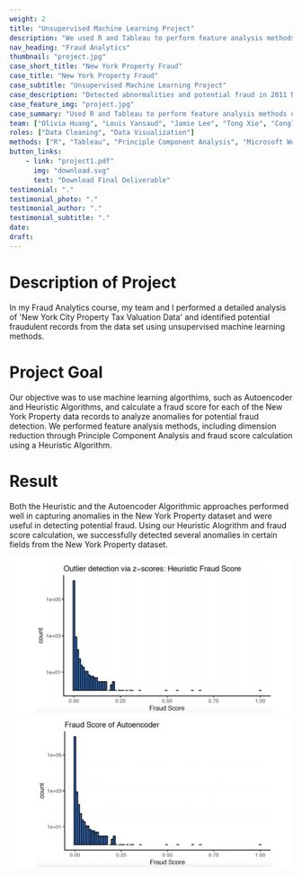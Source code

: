 ```yaml
---
weight: 2
title: "Unsupervised Machine Learning Project"
description: "We used R and Tableau to perform feature analysis methods on New York Property dataset and detect abnormality and potential fraud."
nav_heading: "Fraud Analytics"
thumbnail: "project.jpg"
case_short_title: "New York Property Fraud"
case_title: "New York Property Fraud"
case_subtitle: "Unsupervised Machine Learning Project"
case_description: "Detected abnormalities and potential fraud in 2011 New York Property dataset."
case_feature_img: "project.jpg"
case_summary: "Used R and Tableau to perform feature analysis methods on New York Property dataset and detect abnormality and potential fraud."
team: ["Olivia Huang", "Louis Yansaud", "Jamie Lee", "Tong Xie", "Conglin Xu", "Ravi Gangumalla"]
roles: ["Data Cleaning", "Data Visualization"]
methods: ["R", "Tableau", "Principle Component Analysis", "Microsoft Word", "Excel"]
button_links:
    - link: "project1.pdf"
      img: "download.svg"
      text: "Download Final Deliverable"
testimonial: "."
testimonial_photo: "."
testimonial_author: "."
testimonial_subtitle: "."
date: 
draft: 
---
```


# Description of Project
In my Fraud Analytics course, my team and I performed a detailed analysis of 'New York City Property Tax Valuation Data' and identified potential fraudulent records from the data set using unsupervised machine learning methods. 

# Project Goal
Our objective was to use machine learning algorthims, such as Autoencoder and Heuristic Algorithms, and calculate a fraud score for each of the New York Property data records to analyze
anomalies for potential fraud detection. We performed feature analysis methods, including dimension reduction through Principle Component Analysis and fraud score calculation using a Heuristic Algorithm. 

# Result
Both the Heuristic
and the Autoencoder Algorithmic approaches performed well in capturing anomalies in the New York Property dataset and were useful in detecting potential fraud. Using our Heuristic Alogrithm and fraud score calculation, we successfully detected several anomalies in certain fields from the New York Property dataset. 

![](project3.png)
![](project4.png)
